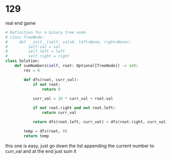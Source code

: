 # 129 

real end game

```py
# Definition for a binary tree node.
# class TreeNode:
#     def __init__(self, val=0, left=None, right=None):
#         self.val = val
#         self.left = left
#         self.right = right
class Solution:
    def sumNumbers(self, root: Optional[TreeNode]) -> int:
        res = 0

        def dfs(root, curr_val):
            if not root:
                return 0 
            
            curr_val = 10 * curr_val + root.val

            if not root.right and not root.left:
                return curr_val

            return dfs(root.left, curr_val) + dfs(root.right, curr_val)

        temp = dfs(root, 0)
        return temp
```

this one is easy, just go down the list appending the current number to curr_val and at the end just sum it